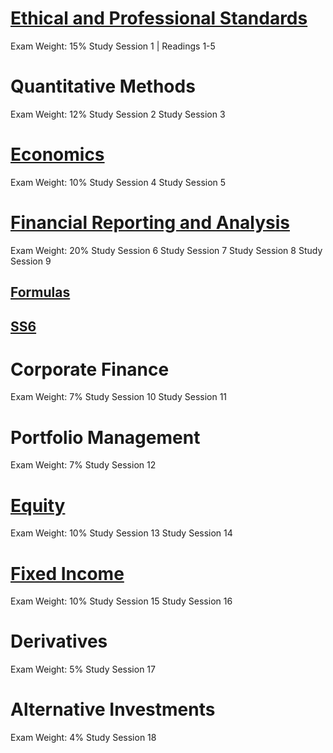 # [Ethical and Professional Standards](ET) #
Exam Weight: 15% 	Study Session 1 | Readings 1-5

# Quantitative Methods #
Exam Weight: 12% 	Study Session 2 Study Session 3

# [Economics](EC) #
Exam Weight: 10% 	Study Session 4 Study Session 5

# [Financial Reporting and Analysis](fsa) #
Exam Weight: 20% 	Study Session 6 Study Session 7 Study Session 8 Study Session 9

## [Formulas](formulas) ##

## [SS6](SS6) ##

# Corporate Finance #
Exam Weight: 7% 	Study Session 10 Study Session 11

# Portfolio Management #
Exam Weight: 7% 	Study Session 12

# [Equity](DE)  #
Exam Weight: 10% 	Study Session 13 Study Session 14

# [Fixed Income](fi) #
Exam Weight: 10% 	Study Session 15 Study Session 16

# Derivatives #
Exam Weight: 5% 	Study Session 17

# Alternative Investments #
Exam Weight: 4% 	Study Session 18
